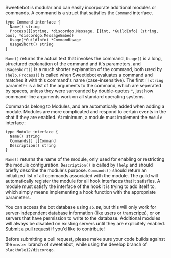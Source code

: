 Sweetiebot is modular and can easily incorporate additional modules or commands. A command is a struct that satisfies the `Command` interface. 

    type Command interface {
      Name() string
      Process([]string, *discordgo.Message, []int, *GuildInfo) (string, bool, *discordgo.MessageEmbed)
      Usage(*GuildInfo) *CommandUsage
      UsageShort() string
    }
    
`Name()` returns the actual text that invokes the command, `Usage()` is a long, structured explanation of the command and it's parameters, and `UsageShort()` is a much shorter explanation of the command, both used by `!help`. `Process()` is called when Sweetiebot evaluates a command and matches it with this command's name (case-insensitive). The first `[]string` parameter is a list of the arguments to the command, which are seperated by spaces, unless they were surrounded by double-quotes `"`, just how command-line arguments work on all standard operating systems.

Commands belong to Modules, and are automatically added when adding a module. Modules are more complicated and respond to certain events in the chat if they are enabled. At minimum, a module must implement the `Module` interface:

    type Module interface {
      Name() string
      Commands() []Command
      Description() string
    }
    
`Name()` returns the name of the module, only used for enabling or restricting the module configuration. `Description()` is called by `!help` and should briefly describe the module's purpose. `Commands()` should return an initialized list of all commands associated with the module. The guild will automatically register the module for all hook interfaces that it satisfies. A module must satisfy the interface of the hook it is trying to add itself to, which simply means implementing a hook function with the appropriate parameters.
    
You can access the bot database using `sb.DB`, but this will only work for server-independent database information (like users or transcripts), or on servers that have permission to write to the database. Additional modules will always be disabled on existing servers until they are explicitely enabled. [Submit a pull request](https://github.com/blackhole12/sweetiebot/pull/new/master) if you'd like to contribute!

Before submitting a pull request, please make sure your code builds against the `master` branch of sweetiebot, while using the develop branch of `blackhole12/discordgo`.